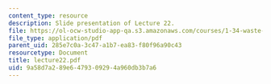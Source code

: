 ```yaml
---
content_type: resource
description: Slide presentation of Lecture 22.
file: https://ol-ocw-studio-app-qa.s3.amazonaws.com/courses/1-34-waste-containment-and-remediation-technology-spring-2004/9a58d7a289e6479309294a960db3b7a6_lecture22.pdf
file_type: application/pdf
parent_uid: 285e7c0a-3c47-a1b7-ea83-f80f96a90c43
resourcetype: Document
title: lecture22.pdf
uid: 9a58d7a2-89e6-4793-0929-4a960db3b7a6
---
```

